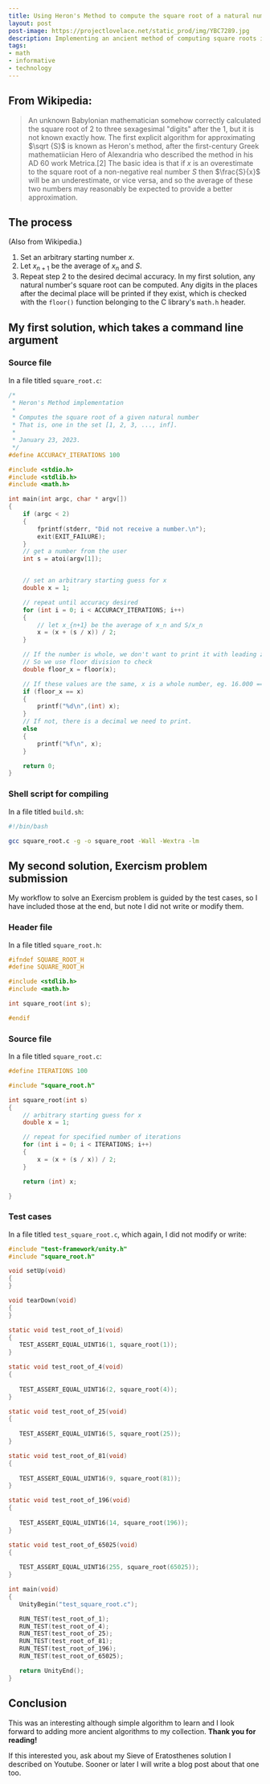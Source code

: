 ```yaml
---
title: Using Heron's Method to compute the square root of a natural number
layout: post
post-image: https://projectlovelace.net/static_prod/img/YBC7289.jpg
description: Implementing an ancient method of computing square roots in C.
tags:
- math
- informative
- technology
---
```

## From Wikipedia:
> An unknown Babylonian mathematician somehow correctly calculated the square root of 2 to three sexagesimal "digits" after the 1, but it is not known exactly how.
> The first explicit algorithm for approximating $\sqrt {S}$ is known as Heron's method, 
> after the first-century Greek mathematiician Hero of Alexandria who described the method in his AD 60 work Metrica.[2] 
> The basic idea is that if $x$ is an overestimate to the square root of a non-negative real number $S$ 
> then $\frac{S}{x}$ will be an underestimate, or vice versa, and so the average of these 
> two numbers may reasonably be expected to provide a better approximation. 
## The process
(Also from Wikipedia.)
1. Set an arbitrary starting number $x$.
2. Let $x_{n + 1}$ be the average of $x_n$ and $S$.
3. Repeat step 2 to the desired decimal accuracy.
In my first solution, any natural number's square root can be computed.
Any digits in the places after the decimal place will be printed if they exist, which is checked with the `floor()` function belonging to the C library's `math.h` header.
## My first solution, which takes a command line argument
### Source file
In a file titled `square_root.c`:
```c
/*
 * Heron's Method implementation
 *
 * Computes the square root of a given natural number
 * That is, one in the set [1, 2, 3, ..., inf].
 *
 * January 23, 2023.
 */
#define ACCURACY_ITERATIONS 100

#include <stdio.h>
#include <stdlib.h>
#include <math.h>

int main(int argc, char * argv[])
{
	if (argc < 2)
	{
		fprintf(stderr, "Did not receive a number.\n");
		exit(EXIT_FAILURE);
	}
	// get a number from the user
	int s = atoi(argv[1]);


	// set an arbitrary starting guess for x
	double x = 1;

	// repeat until accuracy desired
	for (int i = 0; i < ACCURACY_ITERATIONS; i++)
	{
		// let x_{n+1} be the average of x_n and S/x_n
		x = (x + (s / x)) / 2;
	}

	// If the number is whole, we don't want to print it with leading zeroes
	// So we use floor division to check
	double floor_x = floor(x);

	// If these values are the same, x is a whole number, eg. 16.000 == 16 evaluates true
	if (floor_x == x)
	{
		printf("%d\n",(int) x);
	}
	// If not, there is a decimal we need to print.
	else
	{
		printf("%f\n", x);
	}

	return 0;
}
```
### Shell script for compiling
In a file titled `build.sh`:
```bash
#!/bin/bash

gcc square_root.c -g -o square_root -Wall -Wextra -lm
```
## My second solution, Exercism problem submission
My workflow to solve an Exercism problem is guided by the test cases, so I have included those at the end, but note I did not write or modify them.
### Header file
In a file titled `square_root.h`:
```c
#ifndef SQUARE_ROOT_H
#define SQUARE_ROOT_H

#include <stdlib.h>
#include <math.h>

int square_root(int s);

#endif

```
### Source file
In a file titled `square_root.c`:
```c
#define ITERATIONS 100

#include "square_root.h"

int square_root(int s)
{
	// arbitrary starting guess for x
	double x = 1;

	// repeat for specified number of iterations
	for (int i = 0; i < ITERATIONS; i++)
	{
		x = (x + (s / x)) / 2;
	}

	return (int) x;

}
```
### Test cases
In a file titled `test_square_root.c`, which again, I did not modify or write:
```c
#include "test-framework/unity.h"
#include "square_root.h"

void setUp(void)
{
}

void tearDown(void)
{
}

static void test_root_of_1(void)
{
   TEST_ASSERT_EQUAL_UINT16(1, square_root(1));
}

static void test_root_of_4(void)
{
   
   TEST_ASSERT_EQUAL_UINT16(2, square_root(4));
}

static void test_root_of_25(void)
{
   
   TEST_ASSERT_EQUAL_UINT16(5, square_root(25));
}

static void test_root_of_81(void)
{
   
   TEST_ASSERT_EQUAL_UINT16(9, square_root(81));
}

static void test_root_of_196(void)
{
   
   TEST_ASSERT_EQUAL_UINT16(14, square_root(196));
}

static void test_root_of_65025(void)
{
   
   TEST_ASSERT_EQUAL_UINT16(255, square_root(65025));
}

int main(void)
{
   UnityBegin("test_square_root.c");

   RUN_TEST(test_root_of_1);
   RUN_TEST(test_root_of_4);
   RUN_TEST(test_root_of_25);
   RUN_TEST(test_root_of_81);
   RUN_TEST(test_root_of_196);
   RUN_TEST(test_root_of_65025);

   return UnityEnd();
}

```
## Conclusion
This was an interesting although simple algorithm to learn and I look forward to adding more ancient algorithms to my collection.
**Thank you for reading!** 

If this interested you, ask about my Sieve of Eratosthenes solution I described on Youtube. Sooner or later I will write a blog post about that one too.
